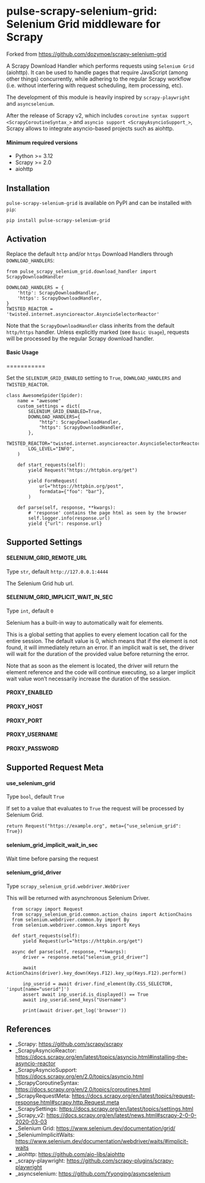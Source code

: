 # pulse-scrapy-selenium-grid: Selenium Grid middleware for Scrapy
Forked from https://github.com/dozymoe/scrapy-selenium-grid

A Scrapy Download Handler which performs requests using `Selenium Grid` (aiohttp). 
It can be used to handle pages that require JavaScript (among other things) concurrently, while adhering to the regular Scrapy workflow (i.e. without interfering with request scheduling, item processing, etc).

The development of this module is heavily inspired by `scrapy-playwright` and `asyncselenium`.

After the release of Scrapy v2, which includes `coroutine syntax
support <ScrapyCoroutineSyntax_>` and `asyncio support <ScrapyAsyncioSupport_>`,
Scrapy allows to integrate asyncio-based projects such as aiohttp.


#### Minimum required versions
- Python >= 3.12 
- Scrapy >= 2.0
- aiohttp

## Installation
`pulse-scrapy-selenium-grid` is available on PyPI and can be installed with `pip`:
```
pip install pulse-scrapy-selenium-grid
```


## Activation
Replace the default `http` and/or `https` Download Handlers through `DOWNLOAD_HANDLERS`:

```
from pulse_scrapy_selenium_grid.download_handler import ScrapyDownloadHandler

DOWNLOAD_HANDLERS = {
    'http': ScrapyDownloadHandler,
    'https': ScrapyDownloadHandler,
}
TWISTED_REACTOR = 'twisted.internet.asyncioreactor.AsyncioSelectorReactor'
```
Note that the `ScrapyDownloadHandler` class inherits from the default `http/https` handler. 
Unless explicitly marked (see `Basic Usage`), requests will be processed by the regular Scrapy download handler.

#### Basic Usage
===========

Set the `SELENIUM_GRID_ENABLED` setting to `True`, `DOWNLOAD_HANDLERS` and `TWISTED_REACTOR`.
```
class AwesomeSpider(Spider):
    name = "awesome"
    custom_settings = dict(
        SELENIUM_GRID_ENABLED=True,
        DOWNLOAD_HANDLERS={
            "http": ScrapyDownloadHandler,
            "https": ScrapyDownloadHandler,
        },
        TWISTED_REACTOR="twisted.internet.asyncioreactor.AsyncioSelectorReactor",
        LOG_LEVEL="INFO",
    )

    def start_requests(self):
        yield Request("https://httpbin.org/get")

        yield FormRequest(
            url="https://httpbin.org/post",
            formdata={"foo": "bar"},
        )

    def parse(self, response, **kwargs):
        # 'response' contains the page html as seen by the browser
        self.logger.info(response.url)
        yield {"url": response.url}
```

## Supported Settings

#### SELENIUM_GRID_REMOTE_URL

Type `str`, default `http://127.0.0.1:4444`  

The Selenium Grid hub url.

#### SELENIUM_GRID_IMPLICIT_WAIT_IN_SEC
Type `int`, default `0`

Selenium has a built-in way to automatically wait for elements.

This is a global setting that applies to every element location call for the entire session. The default value is 0, which means that if the element is not found, it will immediately return an error. If an implicit wait is set, the driver will wait for the duration of the provided value before returning the error.  

Note that as soon as the element is located, the driver will return the element reference and the code will continue executing, so a larger implicit wait value won’t necessarily increase the duration of the session.
#### PROXY_ENABLED
#### PROXY_HOST
#### PROXY_PORT
#### PROXY_USERNAME
#### PROXY_PASSWORD


## Supported Request Meta

#### use_selenium_grid

Type `bool`, default `True`

If set to a value that evaluates to `True` the request will be processed by Selenium Grid.
```
return Request("https://example.org", meta={"use_selenium_grid": True})
```

#### selenium_grid_implicit_wait_in_sec
Wait time before parsing the request

#### selenium_grid_driver
Type `scrapy_selenium_grid.webdriver.WebDriver`

This will be returned with asynchronous Selenium Driver.

```
  from scrapy import Request
  from scrapy_selenium_grid.common.action_chains import ActionChains
  from selenium.webdriver.common.by import By
  from selenium.webdriver.common.keys import Keys

  def start_requests(self):
      yield Request(url="https://httpbin.org/get")
  
  async def parse(self, response, **kwargs):
      driver = response.meta["selenium_grid_driver"]

      await ActionChains(driver).key_down(Keys.F12).key_up(Keys.F12).perform()

      inp_userid = await driver.find_element(By.CSS_SELECTOR, 'input[name="userid"]')
      assert await inp_userid.is_displayed() == True
      await inp_userid.send_keys("Username")

      print(await driver.get_log('browser'))
```


## References
- _Scrapy: https://github.com/scrapy/scrapy
- _ScrapyAsyncioReactor: https://docs.scrapy.org/en/latest/topics/asyncio.html#installing-the-asyncio-reactor
- _ScrapyAsyncioSupport: https://docs.scrapy.org/en/2.0/topics/asyncio.html
- _ScrapyCoroutineSyntax: https://docs.scrapy.org/en/2.0/topics/coroutines.html
- _ScrapyRequestMeta: https://docs.scrapy.org/en/latest/topics/request-response.html#scrapy.http.Request.meta
- _ScrapySettings: https://docs.scrapy.org/en/latest/topics/settings.html
- _Scrapy_v2: https://docs.scrapy.org/en/latest/news.html#scrapy-2-0-0-2020-03-03
- _Selenium Grid: https://www.selenium.dev/documentation/grid/
- _SeleniumImplicitWaits: https://www.selenium.dev/documentation/webdriver/waits/#implicit-waits
- _aiohttp: https://github.com/aio-libs/aiohttp
- _scrapy-playwright: https://github.com/scrapy-plugins/scrapy-playwright
- _asyncselenium: https://github.com/Yyonging/asyncselenium
